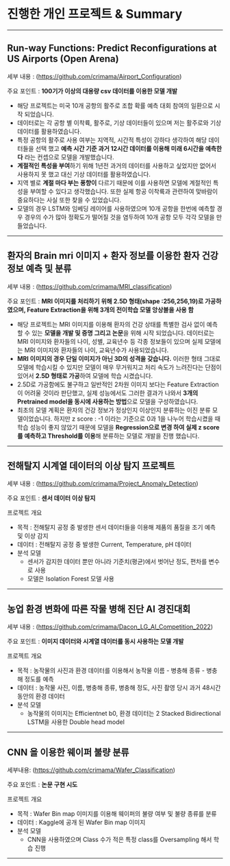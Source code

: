 # 진행한 개인 프로젝트 & Summary 
---
## Run-way Functions: Predict Reconfigurations at US Airports (Open Arena)
세부 내용 : (https://github.com/crimama/Airport_Configuration)

주요 포인트 : **100기가 이상의 대용량 csv 데이터를 이용한 모델 개발** 
- 해당 프로젝트는 미국 10개 공항의 활주로 조합 확률 예측 대회 참여의 일환으로 시작 되었습니다. 
- 데이터로는 각 공항 별 이착륙, 활주로, 기상 데이터들이 있으며 저는 활주로와 기상 데이터를 활용하였습니다. 
- 특정 공항의 활주로 사용 여부는 지역적, 시간적 특성이 강하다 생각하여 해당 데이터들을 선택 했고 **예측 시간 기준 과거 12시간 데이터를 이용해 미래 6시간을 예측한다** 라는 컨셉으로 모델을 개발했습니다. 
- **계절적인 특성을 부여**하기 위해 1년전 과거의 데이터를 사용하고 싶었지만 없어서 사용하지 못 했고 대신 기상 데이터를 활용하였습니다. 
- 지역 별로 **계절 마다 부는 풍향이** 다르기 때문에 이를 사용하면 모델에 계절적인 특성을 부여할 수 있다고 생각했습니다. 또한 실제 항공 이착륙과 관련하여 맞바람이 중요하다는 사실 또한 찾을 수 있었습니다. 
- 모델의 경우 LSTM와 임베딩 레이어를 사용하였으며 10개 공항을 한번에 예측할 경우 경우의 수가 많아 정확도가 떨어질 것을 염두하여 10개 공항 모두 각각 모델을 만들었습니다. 


---
## 환자의 Brain mri 이미지 + 환자 정보를 이용한 환자 건강 정보 예측 및 분류 
세부 내용 : (https://github.com/crimama/MRI_classification)

주요 포인트 : **MRI 이미지를 처리하기 위해 2.5D 형태(shape :256,256,19)로 가공하였으며, Feature Extraction을 위해 3개의 전이학습 모델 앙상블을 사용 함** 

- 해당 프로젝트는 MRI 이미지를 이용해 환자의 건강 상태를 특별한 검사 없이 예측할 수 있는 **모델을 개발 및 증명 그리고 논문**을 위해 시작 되었습니다. 데이터로는 MRI 이미지와 환자들의 나이, 성별, 교육년수 등 각종 정보들이 있으며 실제 모델에는 MRI 이미지와 환자들의 나이, 교육년수가 사용되었습니다. 
- **MRI 이미지의 경우 단일 이미지가 아닌 3D의 성격을 갖습니다.** 이러한 형태 그대로 모델에 학습시킬 수 있지만 모델이 매우 무거워지고 처리 속도가 느려진다는 단점이 있어서 **2.5D 형태로 가공**하여 모델에 학습 시켰습니다. 
- 2.5D로 가공함에도 불구하고 일반적인 2차원 이미지 보다는 Feature Extraction이 어려울 것이라 판단했고, 실제 성능에서도 그러한 결과가 나와서 **3개의 Pretrained model을 동시에 사용하는 방법**으로 모델을 구성하였습니다. 
- 최초의 모델 계획은 환자의 건강 정보가 정상인지 이상인지 분류하는 이진 분류 모델이었습니다. 하지만 z score : -1 이라는 기준으로 0과 1을 나누어 학습시켰을 때 학습 성능이 좋지 않았기 때문에 모델을 **Regression으로 변경 하여 실제 z score를 예측하고 Threshold를 이용**해 분류하는 모델로 개발을 진행 했습니다. 


---
## 전해탈지 시계열 데이터의 이상 탐지 프로젝트 
세부 내용 : (https://github.com/crimama/Project_Anomaly_Detection)

주요 포인트 : **센서 데이터 이상 탐지** 

프로젝트 개요 
  - 목적 : 전해탈지 공정 중 발생한 센서 데이터들을 이용해 제품의 품질을 조기 예측 및 이상 감지 
  - 데이터 : 전해탈지 공정 중 발생한 Current, Temperature, pH 데이터 
  - 분석 모델 
    - 센서가 감지한 데이터 뿐만 아니라 기준치(평균)에서 벗어난 정도, 편차를 변수로 사용 
    - 모델은 Isolation Forest 모델 사용 
---
## 농업 환경 변화에 따른 작물 병해 진단 AI 경진대회 
세부 내용 : (https://github.com/crimama/Dacon_LG_AI_Competition_2022)

주요 포인트 : **이미지 데이터와 시계열 데이터를 동시 사용하는 모델 개발** 

프로젝트 개요  
  - 목적 : 농작물의 사진과 환경 데이터를 이용해서 농작물 이름 - 병충해 종류 - 병충해 정도를 예측
  - 데이터 : 농작물 사진, 이름, 병충해 종류, 병충해 정도, 사진 촬영 당시 과거 48시간 동안의 환경 데이터 
  - 분석 모델 
    - 농작물의 이미지는 Efficientnet b0, 환경 데이터는 2 Stacked Bidirectional LSTM을 사용한 Double head model 
 ---

## CNN 을 이용한 웨이퍼 불량 분류 
세부내용: (https://github.com/crimama/Wafer_Classification)

주요 포인트 : **논문 구현 시도** 

프로젝트 개요
  - 목적 : Wafer Bin map 이미지를 이용해 웨이퍼의 불량 여부 및 불량 종류를 분류 
  - 데이터 : Kaggle에 공개 된 Wafer Bin map 이미지 
  - 분석 모델 
    - CNN을 사용하였으며 Class 수가 적은 특정 class를 Oversampling 해서 학습 진행 
---


